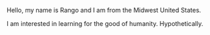 Hello, my name is Rango and I am from the Midwest United States.

I am interested in learning for the good of humanity. Hypothetically.
